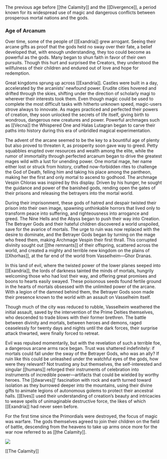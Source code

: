 The previous age before [[the Calamity]] and the [[Divergence]], a period known for its widespread use of magic and dangerous conflicts between prosperous mortal nations and the gods.
### Age of Arcanum

Over time, some of the people of [[Exandria]] grew arrogant. Seeing their arcane gifts as proof that the gods held no sway over their fate, a belief developed that, with enough understanding, they too could become as powerful as the gods. Many began to shun faith in favor of their own pursuits. Though this hurt and surprised the Creators, they understood the willfulness of their children and endured out of love and hope for redemption.

Great kingdoms sprung up across [[Exandria]]. Castles were built in a day, accelerated by the arcanists’ newfound power. Erudite cities hovered and drifted through the skies, shifting under the direction of scholarly magi to wherever their interests took them. Even though magic could be used to complete the most difficult tasks with hitherto unknown speed, magic-users strove always to innovate. As mages practiced and perfected their powers of creation, they soon unlocked the secrets of life itself, giving birth to wondrous, dangerous new creatures and power. Powerful archmages such as [[Vecna]] the Whispered One and Halas Lutagran began to carve their paths into history during this era of unbridled magical experimentation.

The advent of the arcane seemed to be the key to a bountiful age of plenty but also proved to threaten it, as prosperity soon gave way to greed. Petty squabbles erupted over resources and wealth among the elite, while the rumor of immortality through perfected arcanum began to drive the greatest mages wild with a lust for unending power. One mortal mage, her name either lost or struck from history, crafted now-forbidden rites to challenge the God of Death, felling him and taking his place among the pantheon, making her the first and only mortal to ascend to godhood. The archmage Vespin Chloras was inspired by this display. Driven by his hunger, he sought the guidance and power of the banished gods, rending open the gates of their prisons and releasing the betrayers into the mortal world.

During their imprisonment, these gods of hatred and despair twisted their prison into their own image, spawning unthinkable horrors that lived only to transform peace into suffering, and righteousness into arrogance and greed. The Nine Hells and the Abyss began to push their way into Creation. The Betrayer Gods and their hateful children discovered a world unspoiled, save for the avarice of mortals. The urge to ruin was now replaced with the desire to dominate, and the Betrayer Gods began by turning on the mage who freed them, making Archmage Vespin their first thrall. This corrupted divinity sought out [[the remnants]] of their offspring, scattered across the world, and created a mighty and terrible new kingdom on the plains of [[Xhorhas]], at the far end of the world from Vasselheim—Ghor Dranas.

In this land of evil, where the twisted power of the lower planes seeped into [[Exandria]], the lords of darkness tainted the minds of mortals, hungrily welcoming those who had lost their way, and offering great promises and boons to hearts easily swayed. These poisonous seeds found fertile ground in the hearts of mortals obsessed with the unlimited power of the arcane. With a legion of the damned behind them, the Betrayer Gods soon made their presence known to the world with an assault on Vasselheim itself.

Though much of the city was reduced to rubble, Vasselheim weathered the initial assault, saved by the intervention of the Prime Deities themselves, who descended to trade blows with their former brethren. The battle between divinity and mortals, between heroes and demons, raged ceaselessly for twenty days and nights until the dark forces, their surprise attack thwarted, were finally forced to retreat.

Evil was repulsed momentarily, but with the revelation of such a terrible foe, a dangerous arcane arms race began. Trust was shattered indefinitely: if mortals could fall under the sway of the Betrayer Gods, who was an ally? If ruin like this could be unleashed under the watchful eyes of the gods, how were they relevant? Not trusting any but themselves, the self-interested and singular [[humans]] reforged their instruments of celebration into instruments of incredible power—artifacts that could be wielded by worthy heroes. The [[dwarves]]’ fascination with rock and earth turned toward isolation as they burrowed deeper into the mountains, using their divine gifts to animate legions of autonomous golems to protect their ancestral halls. [[Elves]] used their understanding of creation’s beauty and intricacies to weave spells of unimaginable destructive force, the likes of which [[Exandria]] had never seen before.

For the first time since the Primordials were destroyed, the focus of magic was warfare. The gods themselves agreed to join their children on the field of battle, descending from the heavens to take up arms once more for the war now referred to as [[the Calamity]].

![](https://media.dndbeyond.com/compendium-images/egtw/yDOyqyOocErRgYJK/01-01.png)

[[The Calamity]]